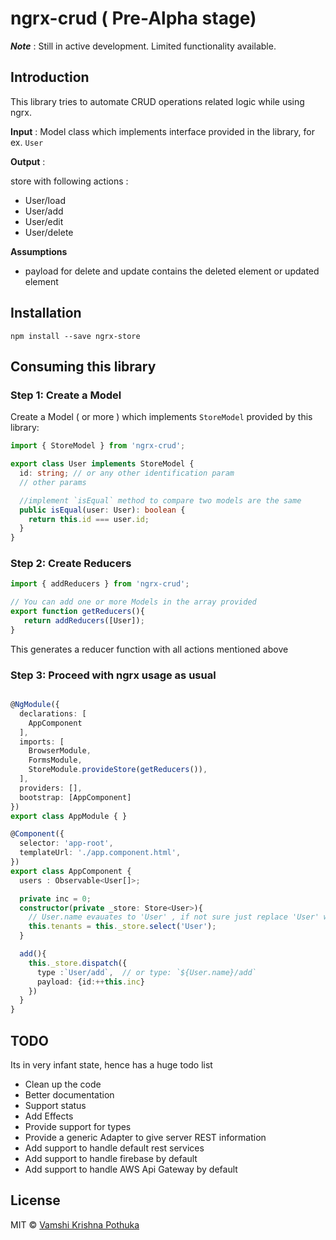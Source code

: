 # ngrx-crud ( Pre-Alpha stage)

**_Note_** : Still in active development. Limited functionality available.

## Introduction
This library tries to automate CRUD operations related logic while using ngrx. 

**Input** : Model class which implements interface provided in the library, for ex. `User` 

**Output** : 

store with following actions : 
 - User/load 
 - User/add
 - User/edit
 - User/delete

 **Assumptions** 
  - payload for delete and update contains the deleted element or updated element

## Installation 

`npm install --save ngrx-store`

## Consuming this library

### Step 1: Create a Model 

Create a Model ( or more ) which implements `StoreModel` provided by this library: 

```typescript
import { StoreModel } from 'ngrx-crud';

export class User implements StoreModel {
  id: string; // or any other identification param 
  // other params 

  //implement `isEqual` method to compare two models are the same 
  public isEqual(user: User): boolean {
    return this.id === user.id;
  }
}

```

### Step 2: Create Reducers 
```typescript
import { addReducers } from 'ngrx-crud';

// You can add one or more Models in the array provided
export function getReducers(){
   return addReducers([User]);
}

```
This generates a reducer function with all actions mentioned above 

### Step 3: Proceed with ngrx usage as usual 

```typescript

@NgModule({
  declarations: [
    AppComponent
  ],
  imports: [
    BrowserModule,
    FormsModule,
    StoreModule.provideStore(getReducers()),
  ],
  providers: [],
  bootstrap: [AppComponent]
})
export class AppModule { }
```

```typescript
@Component({
  selector: 'app-root',
  templateUrl: './app.component.html',
})
export class AppComponent {
  users : Observable<User[]>;

  private inc = 0;
  constructor(private _store: Store<User>){
    // User.name evauates to 'User' , if not sure just replace 'User' with <Model>.name , here User.name 
    this.tenants = this._store.select('User');
  }

  add(){
    this._store.dispatch({
      type :`User/add`,  // or type: `${User.name}/add`
      payload: {id:++this.inc}
    })
  }
}


```

## TODO 

Its in very infant state, hence has a huge todo list 
  - Clean up the code 
  - Better documentation
  - Support status
  - Add Effects 
  - Provide support for types 
  - Provide a generic Adapter to give server REST information
  - Add support to handle default rest services 
  - Add support to handle firebase by default 
  - Add support to handle AWS Api Gateway by default 




## License

MIT © [Vamshi Krishna Pothuka](mailto:pvamshi@gmail.com)
